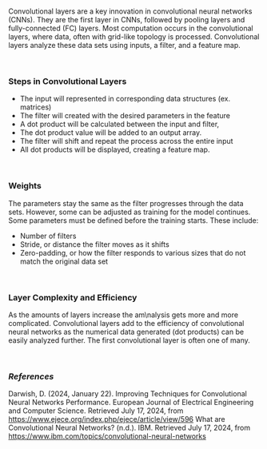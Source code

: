 <br>

Convolutional layers are a key innovation in convolutional neural networks (CNNs). They are the first layer in CNNs, followed by pooling layers and fully-connected (FC) layers. Most computation occurs in the convolutional layers, where data, often with grid-like topology is processed. Convolutional layers analyze these data sets using inputs, a filter, and a feature map.

<!-- ![Image0](/static/articleimages/activation_functions/image0) -->

<br>

### Steps in Convolutional Layers
* The input will represented in corresponding data structures (ex. matrices) 
* The filter will created with the desired parameters in the feature
* A dot product will be calculated between the input and filter,
* The dot product value will be added to an output array. 
* The filter will shift and repeat the process across the entire input
* All dot products will be displayed, creating a feature map. 

<br>

### Weights

The parameters stay the same as the filter progresses through the data sets. However, some can be adjusted as training for the model continues. Some parameters must be defined before the training starts. These include: 
* Number of filters 
* Stride, or distance the filter moves as it shifts
* Zero-padding, or how the filter responds to various sizes that do not match the original data set

<br>

### Layer Complexity and Efficiency
As the amounts of layers increase the am\nalysis gets more and more complicated. Convolutional layers add to the efficiency of convolutional neural networks as the numerical data generated (dot products) can be easily analyzed further. The first convolutional layer is often one of many. 

<br>

### *References*
Darwish, D. (2024, January 22). Improving Techniques for Convolutional Neural Networks Performance. European Journal of Electrical Engineering and Computer Science. Retrieved July 17, 2024, from https://www.ejece.org/index.php/ejece/article/view/596
What are Convolutional Neural Networks? (n.d.). IBM. Retrieved July 17, 2024, from https://www.ibm.com/topics/convolutional-neural-networks





